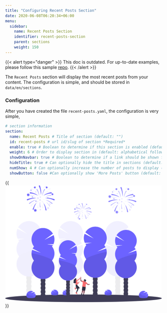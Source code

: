 ```yaml
---
title: "Configuring Recent Posts Section"
date: 2020-06-08T06:20:34+06:00
menu:
  sidebar:
    name: Recent Posts Section
    identifier: recent-posts-section
    parent: sections
    weight: 150
---
```


{{< alert type="danger" >}}
This doc is outdated. For up-to-date examples, please follow this sample [repo](https://github.com/hugo-toha/hugo-toha.github.io).
{{< /alert >}}

The `Recent Posts` section will display the most recent posts from your content. The configuration is simple, and should be stored in `data/en/sections`.

### Configuration

After you have created the file `recent-posts.yaml`, the configuration is very simple,

```yaml
# section information
section:
  name: Recent Posts # Title of section (default: "")
  id: recent-posts # url id/slug of section *Required*
  enable: true # Boolean to determine if this section is enabled (default: false)
  weight: 6 # Order to display section in (default: alphabetical followed by weight)
  showOnNavbar: true # Boolean to determine if a link should be shown for this section on the navbar
  hideTitle: true # Can optionally hide the title in sections (default: false)
  numShow: 4 # Can optionally increase the number of posts to display (default: 3)
  showButton: false #Can optionally show 'More Posts' button (default: false)
```

{{<img src="images/recent-posts.svg" >}}
